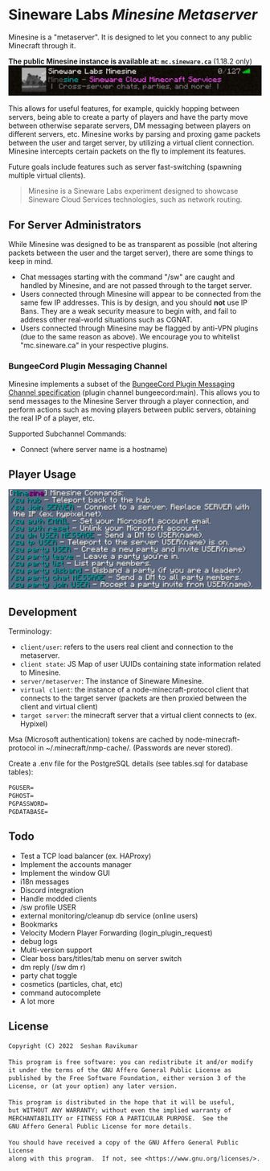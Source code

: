 # Sineware Labs *Minesine Metaserver*
Minesine is a "metaserver". It is designed to let you connect to any public Minecraft through it.

**The public Minesine instance is available at: `mc.sineware.ca`** (1.18.2 only)
![Minesine in the Minecraft Server list](docs/mc-list.png)

This allows for useful features, for example, quickly hopping between servers, being able to create a party of players and have the 
party move between otherwise separate servers, DM messaging between players on different servers, etc. Minesine works by
parsing and proxing game packets between the user and target server, by utilizing a virtual client connection. Minesine intercepts 
certain packets on the fly to implement its features.

Future goals include features such as server fast-switching (spawning multiple virtual clients).

> Minesine is a Sineware Labs experiment designed to showcase Sineware Cloud Services technologies, such as network routing.

## For Server Administrators
While Minesine was designed to be as transparent as possible (not altering packets between the user and the target server), 
there are some things to keep in mind.

- Chat messages starting with the command "/sw" are caught and handled by Minesine, and are not passed through to the target server.
- Users connected through Minesine will appear to be connected from the same few IP addresses. This is by design, and you should **not** use IP Bans. They are a weak security measure to begin with, and fail to address other real-world situations such as CGNAT.
- Users connected through Minesine may be flagged by anti-VPN plugins (due to the same reason as above). We encourage you to whitelist "mc.sineware.ca" in your respective plugins.

### BungeeCord Plugin Messaging Channel
Minesine implements a subset of the [BungeeCord Plugin Messaging Channel specification](https://www.spigotmc.org/wiki/bukkit-bungee-plugin-messaging-channel/) (plugin channel bungeecord:main). This allows you to send 
messages to the Minesine Server through a player connection, and perform actions such as moving players between public servers, 
obtaining the real IP of a player, etc.

Supported Subchannel Commands:
- Connect (where server name is a hostname)

## Player Usage
![List of commands](docs/mc-cmds.png)

## Development
Terminology:

- `client/user`: refers to the users real client and connection to the metaserver.
- `client state`: JS Map of user UUIDs containing state information related to Minesine.
- `server/metaserver`: The instance of Sineware Minesine.
- `virtual client`: the instance of a node-minecraft-protocol client that connects to the target server (packets are then proxied between the client and virtual client)
- `target server`: the minecraft server that a virtual client connects to (ex. Hypixel)

Msa (Microsoft authentication) tokens are cached by node-minecraft-protocol in ~/.minecraft/nmp-cache/. (Passwords are never stored).

Create a .env file for the PostgreSQL details (see tables.sql for database tables):
```text
PGUSER=
PGHOST=
PGPASSWORD=
PGDATABASE=
```

## Todo
- Test a TCP load balancer (ex. HAProxy)
- Implement the accounts manager
- Implement the window GUI
- i18n messages
- Discord integration
- Handle modded clients
- /sw profile USER
- external monitoring/cleanup db service (online users)
- Bookmarks
- Velocity Modern Player Forwarding (login_plugin_request)
- debug logs
- Multi-version support
- Clear boss bars/titles/tab menu on server switch
- dm reply (/sw dm r)
- party chat toggle
- cosmetics (particles, chat, etc)
- command autocomplete
- A lot more

## License
```text
Copyright (C) 2022  Seshan Ravikumar

This program is free software: you can redistribute it and/or modify
it under the terms of the GNU Affero General Public License as
published by the Free Software Foundation, either version 3 of the
License, or (at your option) any later version.

This program is distributed in the hope that it will be useful,
but WITHOUT ANY WARRANTY; without even the implied warranty of
MERCHANTABILITY or FITNESS FOR A PARTICULAR PURPOSE.  See the
GNU Affero General Public License for more details.

You should have received a copy of the GNU Affero General Public License
along with this program.  If not, see <https://www.gnu.org/licenses/>.

```